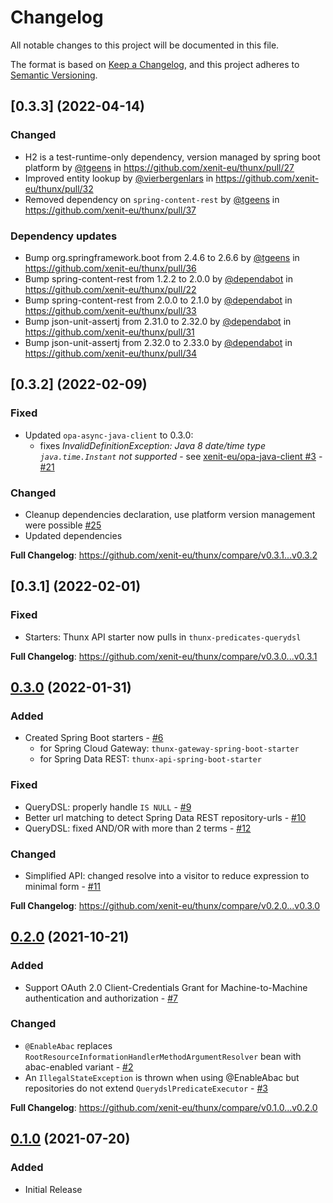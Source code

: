 # Changelog
All notable changes to this project will be documented in this file.

The format is based on [Keep a Changelog](https://keepachangelog.com/en/1.0.0/),
and this project adheres to [Semantic Versioning](https://semver.org/spec/v2.0.0.html).

## [0.3.3] (2022-04-14)

### Changed

* H2 is a test-runtime-only dependency, version managed by spring boot platform by [@tgeens] in https://github.com/xenit-eu/thunx/pull/27
* Improved entity lookup by [@vierbergenlars] in https://github.com/xenit-eu/thunx/pull/32
* Removed dependency on `spring-content-rest` by [@tgeens] in https://github.com/xenit-eu/thunx/pull/37

### Dependency updates

* Bump org.springframework.boot from 2.4.6 to 2.6.6 by [@tgeens] in https://github.com/xenit-eu/thunx/pull/36
* Bump spring-content-rest from 1.2.2 to 2.0.0 by [@dependabot] in https://github.com/xenit-eu/thunx/pull/22
* Bump spring-content-rest from 2.0.0 to 2.1.0 by [@dependabot] in https://github.com/xenit-eu/thunx/pull/33
* Bump json-unit-assertj from 2.31.0 to 2.32.0 by [@dependabot] in https://github.com/xenit-eu/thunx/pull/31
* Bump json-unit-assertj from 2.32.0 to 2.33.0 by [@dependabot] in https://github.com/xenit-eu/thunx/pull/34

## [0.3.2] (2022-02-09)

### Fixed
* Updated `opa-async-java-client` to 0.3.0:
  * fixes _InvalidDefinitionException: Java 8 date/time type `java.time.Instant` not supported_ - see [xenit-eu/opa-java-client #3] - [#21]

### Changed
* Cleanup dependencies declaration, use platform version management were possible [#25]
* Updated dependencies

**Full Changelog**: https://github.com/xenit-eu/thunx/compare/v0.3.1...v0.3.2

[xenit-eu/opa-java-client #3]: https://github.com/xenit-eu/opa-java-client/issues/3
[#21]: https://github.com/xenit-eu/thunx/pull/21
[#25]: https://github.com/xenit-eu/thunx/pull/25

## [0.3.1] (2022-02-01)

### Fixed

* Starters: Thunx API starter now pulls in `thunx-predicates-querydsl`

**Full Changelog**: https://github.com/xenit-eu/thunx/compare/v0.3.0...v0.3.1

## [0.3.0] (2022-01-31)

### Added

* Created Spring Boot starters - [#6]
  * for Spring Cloud Gateway: `thunx-gateway-spring-boot-starter`
  * for Spring Data REST: `thunx-api-spring-boot-starter`

### Fixed

* QueryDSL: properly handle `IS NULL` - [#9]
* Better url matching to detect Spring Data REST repository-urls - [#10]
* QueryDSL: fixed AND/OR with more than 2 terms - [#12]

### Changed

* Simplified API: changed resolve into a visitor to reduce expression to minimal form - [#11]

[0.3.0]: https://github.com/xenit-eu/thunx/releases/tag/v0.3.0
[#6]: https://github.com/xenit-eu/thunx/pull/6
[#8]: https://github.com/xenit-eu/thunx/pull/8
[#9]: https://github.com/xenit-eu/thunx/pull/9
[#10]: https://github.com/xenit-eu/thunx/pull/10
[#12]: https://github.com/xenit-eu/thunx/pull/12
[#11]: https://github.com/xenit-eu/thunx/pull/11

**Full Changelog**: https://github.com/xenit-eu/thunx/compare/v0.2.0...v0.3.0

## [0.2.0] (2021-10-21)

### Added

* Support OAuth 2.0 Client-Credentials Grant for Machine-to-Machine authentication and authorization - [#7]

### Changed

* `@EnableAbac` replaces `RootResourceInformationHandlerMethodArgumentResolver` bean with abac-enabled variant - [#2]
* An `IllegalStateException` is thrown when using @EnableAbac but repositories do not extend `QuerydslPredicateExecutor` - [#3]

[0.2.0]: https://github.com/xenit-eu/thunx/releases/tag/v0.2.0
[#7]: https://github.com/xenit-eu/thunx/pull/7
[#2]: https://github.com/xenit-eu/thunx/pull/2
[#3]: https://github.com/xenit-eu/thunx/pull/3

**Full Changelog**: https://github.com/xenit-eu/thunx/compare/v0.1.0...v0.2.0

## [0.1.0] (2021-07-20)

### Added

- Initial Release

[0.1.0]: https://github.com/xenit-eu/thunx/releases/tag/v0.1.0

[@dependabot]: https://github.com/dependabot
[@vierbergenlars]: https://github.com/vierbergenlars
[@tgeens]: https://github.com/tgeens


